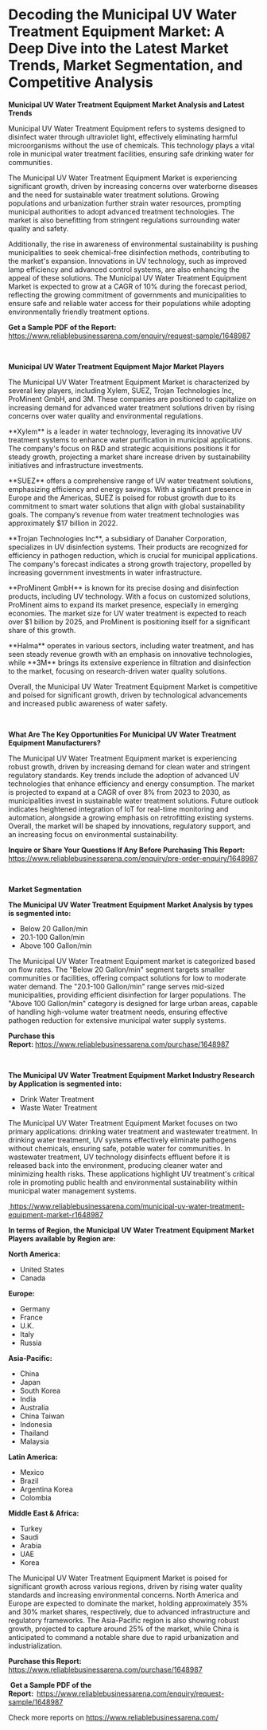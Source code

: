 <p><h1>Decoding the Municipal UV Water Treatment Equipment Market: A Deep Dive into the Latest Market Trends, Market Segmentation, and Competitive Analysis</h1></p><p><strong>Municipal UV Water Treatment Equipment Market Analysis and Latest Trends</strong></p>
<p><p>Municipal UV Water Treatment Equipment refers to systems designed to disinfect water through ultraviolet light, effectively eliminating harmful microorganisms without the use of chemicals. This technology plays a vital role in municipal water treatment facilities, ensuring safe drinking water for communities.</p><p>The Municipal UV Water Treatment Equipment Market is experiencing significant growth, driven by increasing concerns over waterborne diseases and the need for sustainable water treatment solutions. Growing populations and urbanization further strain water resources, prompting municipal authorities to adopt advanced treatment technologies. The market is also benefitting from stringent regulations surrounding water quality and safety.</p><p>Additionally, the rise in awareness of environmental sustainability is pushing municipalities to seek chemical-free disinfection methods, contributing to the market's expansion. Innovations in UV technology, such as improved lamp efficiency and advanced control systems, are also enhancing the appeal of these solutions. The Municipal UV Water Treatment Equipment Market is expected to grow at a CAGR of 10% during the forecast period, reflecting the growing commitment of governments and municipalities to ensure safe and reliable water access for their populations while adopting environmentally friendly treatment options.</p></p>
<p><strong>Get a Sample PDF of the Report:&nbsp;</strong> <a href="https://www.reliablebusinessarena.com/enquiry/request-sample/1648987?utm_campaign=3267&utm_medium=2&utm_source=Github&utm_content=ia&utm_term=26032025&utm_id=municipal-uv-water-treatment-equipment">https://www.reliablebusinessarena.com/enquiry/request-sample/1648987</a></p>
<p>&nbsp;</p>
<p><strong>Municipal UV Water Treatment Equipment Major Market Players</strong></p>
<p><p>The Municipal UV Water Treatment Equipment Market is characterized by several key players, including Xylem, SUEZ, Trojan Technologies Inc, ProMinent GmbH, and 3M. These companies are positioned to capitalize on increasing demand for advanced water treatment solutions driven by rising concerns over water quality and environmental regulations.</p><p>**Xylem** is a leader in water technology, leveraging its innovative UV treatment systems to enhance water purification in municipal applications. The company's focus on R&D and strategic acquisitions positions it for steady growth, projecting a market share increase driven by sustainability initiatives and infrastructure investments.</p><p>**SUEZ** offers a comprehensive range of UV water treatment solutions, emphasizing efficiency and energy savings. With a significant presence in Europe and the Americas, SUEZ is poised for robust growth due to its commitment to smart water solutions that align with global sustainability goals. The company’s revenue from water treatment technologies was approximately $17 billion in 2022.</p><p>**Trojan Technologies Inc**, a subsidiary of Danaher Corporation, specializes in UV disinfection systems. Their products are recognized for efficiency in pathogen reduction, which is crucial for municipal applications. The company's forecast indicates a strong growth trajectory, propelled by increasing government investments in water infrastructure.</p><p>**ProMinent GmbH** is known for its precise dosing and disinfection products, including UV technology. With a focus on customized solutions, ProMinent aims to expand its market presence, especially in emerging economies. The market size for UV water treatment is expected to reach over $1 billion by 2025, and ProMinent is positioning itself for a significant share of this growth.</p><p>**Halma** operates in various sectors, including water treatment, and has seen steady revenue growth with an emphasis on innovative technologies, while **3M** brings its extensive experience in filtration and disinfection to the market, focusing on research-driven water quality solutions.</p><p>Overall, the Municipal UV Water Treatment Equipment Market is competitive and poised for significant growth, driven by technological advancements and increased public awareness of water safety.</p></p>
<p>&nbsp;</p>
<p><strong>What Are The Key Opportunities For Municipal UV Water Treatment Equipment Manufacturers?</strong></p>
<p><p>The Municipal UV Water Treatment Equipment market is experiencing robust growth, driven by increasing demand for clean water and stringent regulatory standards. Key trends include the adoption of advanced UV technologies that enhance efficiency and energy consumption. The market is projected to expand at a CAGR of over 8% from 2023 to 2030, as municipalities invest in sustainable water treatment solutions. Future outlook indicates heightened integration of IoT for real-time monitoring and automation, alongside a growing emphasis on retrofitting existing systems. Overall, the market will be shaped by innovations, regulatory support, and an increasing focus on environmental sustainability.</p></p>
<p><strong>Inquire or Share Your Questions If Any Before Purchasing This Report:</strong> <a href="https://www.reliablebusinessarena.com/enquiry/pre-order-enquiry/1648987?utm_campaign=3267&utm_medium=2&utm_source=Github&utm_content=ia&utm_term=26032025&utm_id=municipal-uv-water-treatment-equipment">https://www.reliablebusinessarena.com/enquiry/pre-order-enquiry/1648987</a></p>
<p>&nbsp;</p>
<p><strong>Market Segmentation</strong></p>
<p><strong>The Municipal UV Water Treatment Equipment Market Analysis by types is segmented into:</strong></p>
<p><ul><li>Below 20 Gallon/min</li><li>20.1-100 Gallon/min</li><li>Above 100 Gallon/min</li></ul></p>
<p><p>The Municipal UV Water Treatment Equipment market is categorized based on flow rates. The "Below 20 Gallon/min" segment targets smaller communities or facilities, offering compact solutions for low to moderate water demand. The "20.1-100 Gallon/min" range serves mid-sized municipalities, providing efficient disinfection for larger populations. The "Above 100 Gallon/min" category is designed for large urban areas, capable of handling high-volume water treatment needs, ensuring effective pathogen reduction for extensive municipal water supply systems.</p></p>
<p><strong>Purchase this Report:&nbsp;</strong><a href="https://www.reliablebusinessarena.com/purchase/1648987?utm_campaign=3267&utm_medium=2&utm_source=Github&utm_content=ia&utm_term=26032025&utm_id=municipal-uv-water-treatment-equipment">https://www.reliablebusinessarena.com/purchase/1648987</a></p>
<p>&nbsp;</p>
<p><strong>The Municipal UV Water Treatment Equipment Market Industry Research by Application is segmented into:</strong></p>
<p><ul><li>Drink Water Treatment</li><li>Waste Water Treatment</li></ul></p>
<p><p>The Municipal UV Water Treatment Equipment Market focuses on two primary applications: drinking water treatment and wastewater treatment. In drinking water treatment, UV systems effectively eliminate pathogens without chemicals, ensuring safe, potable water for communities. In wastewater treatment, UV technology disinfects effluent before it is released back into the environment, producing cleaner water and minimizing health risks. These applications highlight UV treatment's critical role in promoting public health and environmental sustainability within municipal water management systems.</p></p>
<p><a href="https://www.reliablebusinessarena.com/municipal-uv-water-treatment-equipment-market-r1648987?utm_campaign=3267&utm_medium=2&utm_source=Github&utm_content=ia&utm_term=26032025&utm_id=municipal-uv-water-treatment-equipment">&nbsp;https://www.reliablebusinessarena.com/municipal-uv-water-treatment-equipment-market-r1648987</a></p>
<p><strong>In terms of Region, the Municipal UV Water Treatment Equipment Market Players available by Region are:</strong></p>
<p>
    <p> <strong> North America: </strong>
        <ul>
            <li>United States</li>
            <li>Canada</li>
        </ul>
        </p> 
    <p> <strong> Europe: </strong>
        <ul>
            <li>Germany</li>
            <li>France</li>
            <li>U.K.</li>
            <li>Italy</li>
            <li>Russia</li>
        </ul>
        </p> 
    <p> <strong> Asia-Pacific: </strong>
        <ul>
            <li>China</li>
            <li>Japan</li>
            <li>South Korea</li>
            <li>India</li>
            <li>Australia</li>
            <li>China Taiwan</li>
            <li>Indonesia</li>
            <li>Thailand</li>
            <li>Malaysia</li>
        </ul>
        </p> 
    <p> <strong> Latin America: </strong>
        <ul>
            <li>Mexico</li>
            <li>Brazil</li>
            <li>Argentina Korea</li>
            <li>Colombia</li>
        </ul>
        </p> 
    <p> <strong> Middle East & Africa: </strong>
        <ul>
            <li>Turkey</li>
            <li>Saudi</li>
            <li>Arabia</li>
            <li>UAE</li>
            <li>Korea</li>
        </ul>
    </p>
    </p>
<p><p>The Municipal UV Water Treatment Equipment Market is poised for significant growth across various regions, driven by rising water quality standards and increasing environmental concerns. North America and Europe are expected to dominate the market, holding approximately 35% and 30% market shares, respectively, due to advanced infrastructure and regulatory frameworks. The Asia-Pacific region is also showing robust growth, projected to capture around 25% of the market, while China is anticipated to command a notable share due to rapid urbanization and industrialization.</p></p>
<p><strong>Purchase this Report: </strong><a href="https://www.reliablebusinessarena.com/purchase/1648987?utm_campaign=3267&utm_medium=2&utm_source=Github&utm_content=ia&utm_term=26032025&utm_id=municipal-uv-water-treatment-equipment">https://www.reliablebusinessarena.com/purchase/1648987</a></p>
<p>&nbsp;<strong>Get a Sample PDF of the Report:&nbsp;&nbsp;</strong><a href="https://www.reliablebusinessarena.com/enquiry/request-sample/1648987?utm_campaign=3267&utm_medium=2&utm_source=Github&utm_content=ia&utm_term=26032025&utm_id=municipal-uv-water-treatment-equipment">https://www.reliablebusinessarena.com/enquiry/request-sample/1648987</a></p>
<p><strong></strong></p>
<p>Check more reports on <a href="https://www.reliablebusinessarena.com/?utm_campaign=3267&utm_medium=2&utm_source=Github&utm_content=ia&utm_term=26032025&utm_id=municipal-uv-water-treatment-equipment">https://www.reliablebusinessarena.com/</a></p>